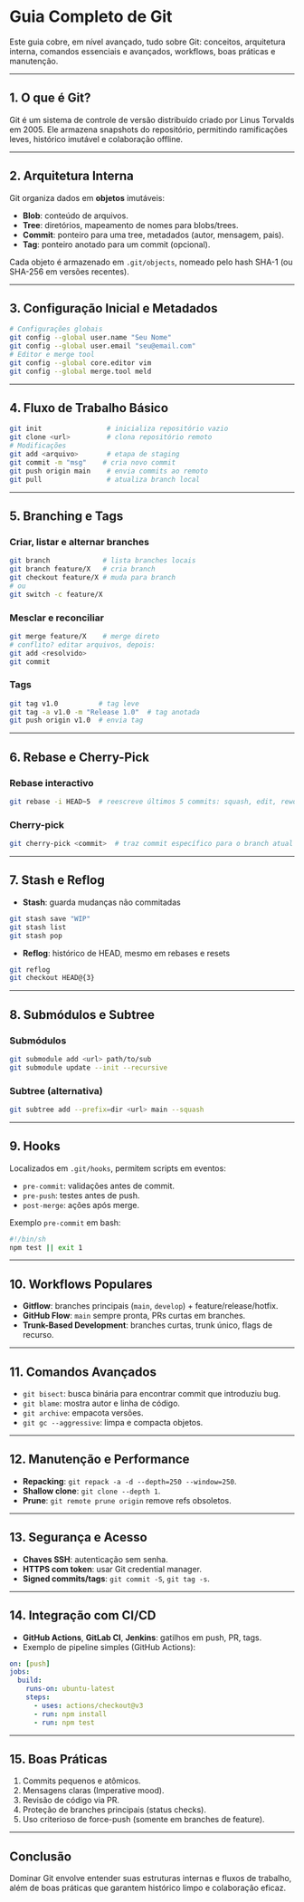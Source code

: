# Guia Completo de Git

Este guia cobre, em nível avançado, tudo sobre Git: conceitos, arquitetura interna, comandos essenciais e avançados, workflows, boas práticas e manutenção.

---

## 1. O que é Git?

Git é um sistema de controle de versão distribuído criado por Linus Torvalds em 2005. Ele armazena snapshots do repositório, permitindo ramificações leves, histórico imutável e colaboração offline.

---

## 2. Arquitetura Interna

Git organiza dados em **objetos** imutáveis:

* **Blob**: conteúdo de arquivos.
* **Tree**: diretórios, mapeamento de nomes para blobs/trees.
* **Commit**: ponteiro para uma tree, metadados (autor, mensagem, pais).
* **Tag**: ponteiro anotado para um commit (opcional).

Cada objeto é armazenado em `.git/objects`, nomeado pelo hash SHA-1 (ou SHA-256 em versões recentes).

---

## 3. Configuração Inicial e Metadados

```bash
# Configurações globais
git config --global user.name "Seu Nome"
git config --global user.email "seu@email.com"
# Editor e merge tool
git config --global core.editor vim
git config --global merge.tool meld
```

---

## 4. Fluxo de Trabalho Básico

```bash
git init                # inicializa repositório vazio
git clone <url>         # clona repositório remoto
# Modificações
git add <arquivo>       # etapa de staging
git commit -m "msg"    # cria novo commit
git push origin main    # envia commits ao remoto
git pull                # atualiza branch local
```

---

## 5. Branching e Tags

### Criar, listar e alternar branches

```bash
git branch             # lista branches locais
git branch feature/X   # cria branch
git checkout feature/X # muda para branch
# ou
git switch -c feature/X
```

### Mesclar e reconciliar

```bash
git merge feature/X    # merge direto
# conflito? editar arquivos, depois:
git add <resolvido>
git commit
```

### Tags

```bash
git tag v1.0          # tag leve
git tag -a v1.0 -m "Release 1.0"  # tag anotada
git push origin v1.0  # envia tag
```

---

## 6. Rebase e Cherry-Pick

### Rebase interactivo

```bash
git rebase -i HEAD~5  # reescreve últimos 5 commits: squash, edit, reword
```

### Cherry-pick

```bash
git cherry-pick <commit>  # traz commit específico para o branch atual
```

---

## 7. Stash e Reflog

* **Stash**: guarda mudanças não commitadas

```bash
git stash save "WIP"
git stash list
git stash pop
```

* **Reflog**: histórico de HEAD, mesmo em rebases e resets

```bash
git reflog
git checkout HEAD@{3}
```

---

## 8. Submódulos e Subtree

### Submódulos

```bash
git submodule add <url> path/to/sub
git submodule update --init --recursive
```

### Subtree (alternativa)

```bash
git subtree add --prefix=dir <url> main --squash
```

---

## 9. Hooks

Localizados em `.git/hooks`, permitem scripts em eventos:

* `pre-commit`: validações antes de commit.
* `pre-push`: testes antes de push.
* `post-merge`: ações após merge.

Exemplo `pre-commit` em bash:

```bash
#!/bin/sh
npm test || exit 1
```

---

## 10. Workflows Populares

* **Gitflow**: branches principais (`main`, `develop`) + feature/release/hotfix.
* **GitHub Flow**: `main` sempre pronta, PRs curtas em branches.
* **Trunk-Based Development**: branches curtas, trunk único, flags de recurso.

---

## 11. Comandos Avançados

* `git bisect`: busca binária para encontrar commit que introduziu bug.
* `git blame`: mostra autor e linha de código.
* `git archive`: empacota versões.
* `git gc --aggressive`: limpa e compacta objetos.

---

## 12. Manutenção e Performance

* **Repacking**: `git repack -a -d --depth=250 --window=250`.
* **Shallow clone**: `git clone --depth 1`.
* **Prune**: `git remote prune origin` remove refs obsoletos.

---

## 13. Segurança e Acesso

* **Chaves SSH**: autenticação sem senha.
* **HTTPS com token**: usar Git credential manager.
* **Signed commits/tags**: `git commit -S`, `git tag -s`.

---

## 14. Integração com CI/CD

* **GitHub Actions**, **GitLab CI**, **Jenkins**: gatilhos em push, PR, tags.
* Exemplo de pipeline simples (GitHub Actions):

```yaml
on: [push]
jobs:
  build:
    runs-on: ubuntu-latest
    steps:
      - uses: actions/checkout@v3
      - run: npm install
      - run: npm test
```

---

## 15. Boas Práticas

1. Commits pequenos e atômicos.
2. Mensagens claras (Imperative mood).
3. Revisão de código via PR.
4. Proteção de branches principais (status checks).
5. Uso criterioso de force-push (somente em branches de feature).

---

## Conclusão

Dominar Git envolve entender suas estruturas internas e fluxos de trabalho, além de boas práticas que garantem histórico limpo e colaboração eficaz.
